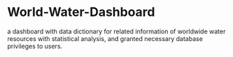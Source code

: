 # World-Water-Dashboard
a dashboard with data dictionary for related information of worldwide water resources with statistical analysis, and granted necessary database privileges to users.
